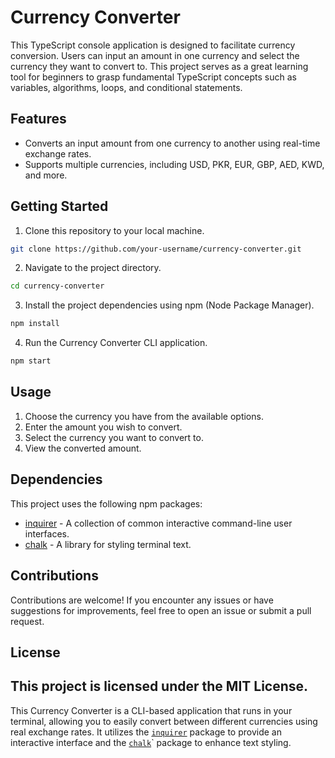 # Currency Converter

This TypeScript console application is designed to facilitate currency conversion. Users can input an amount in one currency and select the currency they want to convert to. This project serves as a great learning tool for beginners to grasp fundamental TypeScript concepts such as variables, algorithms, loops, and conditional statements.

## Features

- Converts an input amount from one currency to another using real-time exchange rates.
- Supports multiple currencies, including USD, PKR, EUR, GBP, AED, KWD, and more.

## Getting Started

1. Clone this repository to your local machine.

```bash
git clone https://github.com/your-username/currency-converter.git
```

2. Navigate to the project directory.

```bash
cd currency-converter
```

3. Install the project dependencies using npm (Node Package Manager).

```bash
npm install
```

4. Run the Currency Converter CLI application.

```bash
npm start
```

## Usage

1. Choose the currency you have from the available options.
2. Enter the amount you wish to convert.
3. Select the currency you want to convert to.
4. View the converted amount.

## Dependencies

This project uses the following npm packages:
- [inquirer](https://www.npmjs.com/package/inquirer) - A collection of common interactive command-line user interfaces.
- [chalk](https://www.npmjs.com/package/chalk) - A library for styling terminal text.

## Contributions

Contributions are welcome! If you encounter any issues or have suggestions for improvements, feel free to open an issue or submit a pull request.

## License

This project is licensed under the MIT License.
---

This Currency Converter is a CLI-based application that runs in your terminal, allowing you to easily convert between different currencies using real exchange rates. It utilizes the [`inquirer`](https://www.npmjs.com/package/inquirer) package to provide an interactive interface and the [`chalk`](https://www.npmjs.com/package/chalk)` package to enhance text styling.
